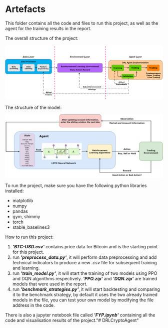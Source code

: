 # Artefacts

This folder contains all the code and files to run this project, as well as the agent for the training results in the report.



The overall structure of the project:

![structure](structure.png)



The structure of the model:

![model](model_structure.png)



To run the project, make sure you have the following python libraries installed:

- matplotlib
- numpy
- pandas
- gym, shimmy
- torch
- stable_baselines3



How to run this project:

1. ***'BTC-USD.csv'*** contains price data for Bitcoin and is the starting point for this project.
2. run ***'preprocess_data.py'***, it will perform data preprocessing and add technical indicators to produce a new *.csv* file for subsequent training and learning.
3. run ***'train_model.py'***, it will start the training of two models using PPO and DQN algorithms respectively. ***'PPO.zip'*** and ***'DQN.zip'*** are trained models that were used in the report.
4. run ***'benchmark_strategies.py'***, it will start backtesting and comparing it to the benchmark strategy, by default it uses the two already trained models in the file, you can test your own model by modifying the file address in the code.



There is also a jupyter notebook file called ***'FYP.ipynb'*** containing all the code and visualisation results of the project."# DRLCryptoAgent" 

